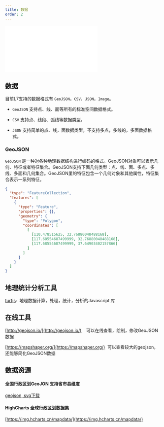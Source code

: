 ```yaml
---
title: 数据
order: 2
---
```


<embed src="@/docs/api/common/style.md"></embed>

## 数据

目前L7支持的数据格式有 `GeoJSON`，`CSV`，`JSON`，`Image`。

- `GeoJSON` 支持点、线、面等所有的标准空间数据格式。

- `CSV` 支持点、线段、弧线等数据类型。

- `JSON` 支持简单的点、线，面数据类型，不支持多点，多线的，多面数据格式。

### GeoJSON

`GeoJSON` 是一种对各种地理数据结构进行编码的格式。GeoJSON对象可以表示几何、特征或者特征集合。GeoJSON支持下面几何类型：点、线、面、多点、多线、多面和几何集合。GeoJSON里的特征包含一个几何对象和其他属性，特征集合表示一系列特征。

```json
{
  "type": "FeatureCollection",
  "features": [
    {
      "type": "Feature",
      "properties": {},
      "geometry": {
        "type": "Polygon",
        "coordinates": [
          [
            [110.478515625, 32.76880048488168],
            [117.68554687499999, 32.76880048488168],
            [117.68554687499999, 37.64903402157866]
          ]
        ]
      }
    }
  ]
}
```

## 地理统计分析工具

[turfjs](http://turfjs.org/):  地理数据计算，处理，统计，分析的Javascript 库

## 在线工具

[http://geojson.io/](http://geojson.io/)    可以在线查看，绘制，修改GeoJSON数据

[https://mapshaper.org/](https://mapshaper.org/)  可以查看较大的geojson，还能够简化GeoJSON数据

## 数据资源

#### 全国行政区划GeoJON 支持省市县维度 

[geojson, svg下载](http://datav.aliyun.com/tools/atlas/#&lat=33.50475906922609&lng=104.32617187499999&zoom=4)

#### HighCharts 全球行政区划数据集

[https://img.hcharts.cn/mapdata/](https://img.hcharts.cn/mapdata/)

